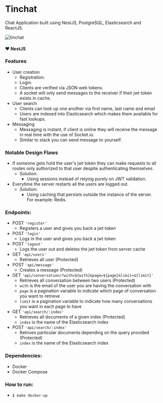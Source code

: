# Tinchat
Chat Application built using NestJS, PostgreSQL, Elasticsearch and ReactJS.

![tinchat](https://user-images.githubusercontent.com/25164326/68090274-ce5b5e80-fe3f-11e9-93bb-0977fff37696.PNG)

#### :heart: NestJS

### Features
  - User creation
    - Registration.
    - Login.
    - Clients are verified via JSON web tokens.
    - A socket will only send messages to the receiver if their jwt token exists in cache.
  - User search
    - Clients can look up one another via first name, last name and email
    - Users are indexed into Elasticsearch which makes them available for fast lookups.
  - Messaging
    - Messaging is instant, if client is online they will receive the message in real time with the use of Socket.io.
    - Similar to slack you can send message to yourself.

### Notable Design Flaws
  - If someone gets hold the user's jwt token they can make requests to all routes only authorized to that user despite authenticating themselves.
    - Solution:
        - Using sessions instead of relying purely on JWT validation.
  - Everytime the server restarts all the users are logged out.
    - Solution:
        - Using caching that persists outside the instance of the server. For example: Redis.

### Endpoints:
  - POST `'register'`
    - Registers a user and gives you back a jwt token
  - POST `'login'`
    - Logs in the user and gives you back a jwt token
  - POST `'logout'`
    - Logs the user out and deletes the jwt token from server cache
  - GET `'api/users'`
    - Retrieves all user (Protected)
  - POST `'api/message'`
    - Creates a message (Protected)
  - GET `'api/conversation/?with=${with}&page=${page}&limit=${limit}'`
    - Retrieves all conversation between two users (Protected)
    - `with` is the email of the user you are having the conversation with
    - `page` is a pagination variable to indicate which page of conversation you want to retrieve
    - `limit` is a pagination variable to indicate how many conversations you want in each page to have
  - GET `'api/search/:index'`
    - Retrieves all documents of a given index (Protected)
    - `index` is the name of the Elasticsearch index
  - POST `'api/search/:index'`
    - Retrives particular documents depending on the query provided (Protected)
    - `index` is the name of the Elasticsearch index

### Dependencies:
  - Docker
  - Docker Compose

### How to run:
  - `$ make docker-up`